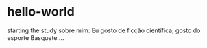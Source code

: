 # hello-world
starting the study
sobre mim: Eu gosto de ficção científica, gosto do esporte Basquete....
